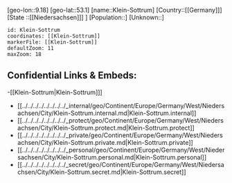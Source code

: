 ﻿---
location: [53.1,9.18]
mapzoom: [7,12] 
mapmarker: city 
type: City
tags:
- geo/City


SpocWebEntityId: 31483
isDeleted: false
confidential: public

---
[geo-lon::9.18]
[geo-lat::53.1]
[name::Klein-Sottrum]
[Country::[[Germany]]]
[State ::[[Niedersachsen]]] ]
[Population::]
[Unknown::]


```leaflet
id: Klein-Sottrum
coordinates: [[Klein-Sottrum]]
markerFile: [[Klein-Sottrum]]
defaultZoom: 11 
maxZoom: 18
```


## Confidential Links & Embeds: 
-[[Klein-Sottrum|Klein-Sottrum]]] 
- [[../../../../../../../../_internal/geo/Continent/Europe/Germany/West/Niedersachsen/City/Klein-Sottrum.internal.md|Klein-Sottrum.internal]] 
- [[../../../../../../../../_protect/geo/Continent/Europe/Germany/West/Niedersachsen/City/Klein-Sottrum.protect.md|Klein-Sottrum.protect]] 
- [[../../../../../../../../_private/geo/Continent/Europe/Germany/West/Niedersachsen/City/Klein-Sottrum.private.md|Klein-Sottrum.private]] 
- [[../../../../../../../../_personal/geo/Continent/Europe/Germany/West/Niedersachsen/City/Klein-Sottrum.personal.md|Klein-Sottrum.personal]] 
- [[../../../../../../../../_secret/geo/Continent/Europe/Germany/West/Niedersachsen/City/Klein-Sottrum.secret.md|Klein-Sottrum.secret]] 
